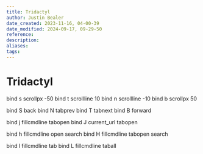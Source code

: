 ```yaml
---
title: Tridactyl
author: Justin Bealer
date_created: 2023-11-16, 04-00-39
date_modified: 2024-09-17, 09-29-50
reference: 
description: 
aliases: 
tags: 
---
```

# Tridactyl
bind s scrollpx -50
bind t scrollline 10
bind n scrollline -10
bind b scrollpx 50

bind S back
bind N tabprev
bind T tabnext
bind B forward

bind j fillcmdline tabopen
bind J current_url tabopen

bind h fillcmdline open search
bind H fillcmdline tabopen search

bind l fillcmdline tab
bind L fillcmdline taball
